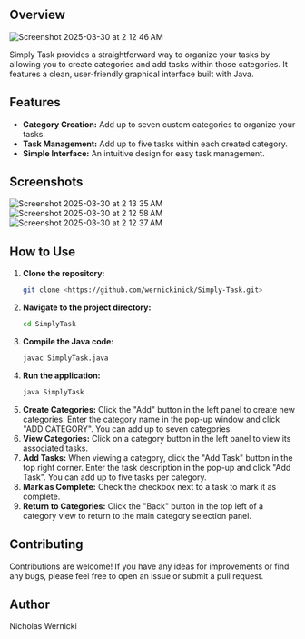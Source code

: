 ## Overview
![Screenshot 2025-03-30 at 2 12 46 AM](https://github.com/user-attachments/assets/f816da4a-393b-4be9-b9b6-2b5d2b74c482)


Simply Task provides a straightforward way to organize your tasks by allowing you to create categories and add tasks within those categories. It features a clean, user-friendly graphical interface built with Java.

## Features

* **Category Creation:** Add up to seven custom categories to organize your tasks.
* **Task Management:** Add up to five tasks within each created category.
* **Simple Interface:** An intuitive design for easy task management.

## Screenshots
![Screenshot 2025-03-30 at 2 13 35 AM](https://github.com/user-attachments/assets/4a334d24-384f-4493-89f9-8f1e69907ce9)
![Screenshot 2025-03-30 at 2 12 58 AM](https://github.com/user-attachments/assets/5e348ee6-f00a-4547-a793-05488672c5d4)
![Screenshot 2025-03-30 at 2 12 37 AM](https://github.com/user-attachments/assets/41328c54-021c-4c49-b11b-4154bba9479e)

## How to Use

1.  **Clone the repository:**
    ```bash
    git clone <https://github.com/wernickinick/Simply-Task.git>
    ```
2.  **Navigate to the project directory:**
    ```bash
    cd SimplyTask
    ```
3.  **Compile the Java code:**
    ```bash
    javac SimplyTask.java
    ```
4.  **Run the application:**
    ```bash
    java SimplyTask
    ```
5.  **Create Categories:** Click the "Add" button in the left panel to create new categories. Enter the category name in the pop-up window and click "ADD CATEGORY". You can add up to seven categories.
6.  **View Categories:** Click on a category button in the left panel to view its associated tasks.
7.  **Add Tasks:** When viewing a category, click the "Add Task" button in the top right corner. Enter the task description in the pop-up and click "Add Task". You can add up to five tasks per category.
8.  **Mark as Complete:** Check the checkbox next to a task to mark it as complete.
9.  **Return to Categories:** Click the "Back" button in the top left of a category view to return to the main category selection panel.

## Contributing

Contributions are welcome! If you have any ideas for improvements or find any bugs, please feel free to open an issue or submit a pull request.

## Author

Nicholas Wernicki
